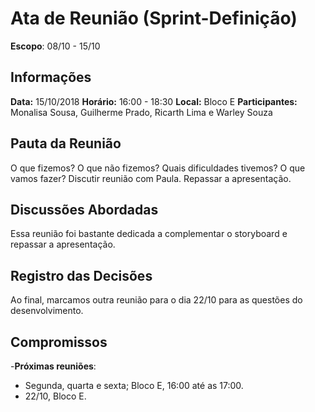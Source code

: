 # Ata de Reunião (Sprint-Definição)
**Escopo**: 08/10 - 15/10

## Informações
**Data:** 15/10/2018
**Horário:** 16:00 - 18:30
**Local:** Bloco E
**Participantes:** Monalisa Sousa, Guilherme Prado, Ricarth Lima e Warley Souza  

## Pauta da Reunião
O que fizemos? O que não fizemos? Quais dificuldades tivemos? O que vamos fazer? Discutir reunião com Paula. Repassar a apresentação.

## Discussões Abordadas
Essa reunião foi bastante dedicada a complementar o storyboard e repassar a apresentação.

## Registro das Decisões
Ao final, marcamos outra reunião para o dia 22/10 para as questões do desenvolvimento.

## Compromissos

-**Próximas reuniões**:
  - Segunda, quarta e sexta; Bloco E, 16:00 até as 17:00.
  - 22/10, Bloco E.
